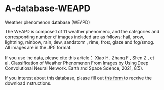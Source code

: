 # A-database-WEAPD
Weather phenomenon database (WEAPD)

The WEAPD is composed of 11 weather phenomena, and the categories and corresponding number of images included are as follows: hail, snow, lightning, rainbow, rain, dew, sandstorm , rime, frost, glaze and fog/smog. All images are in the JPG format.

If you use the data, please cite this article： Xiao H , Zhang F , Shen Z , et al. Classification of Weather Phenomenon From Images by Using Deep Convolutional Neural Network. Earth and Space Science, 2021, 8(5).

If you interest about this database, please fill out <a  href ="http://a9x0ysr0285llwg6.mikecrm.com/cCRfpWL"> this form </a> to receive the download instructions.
